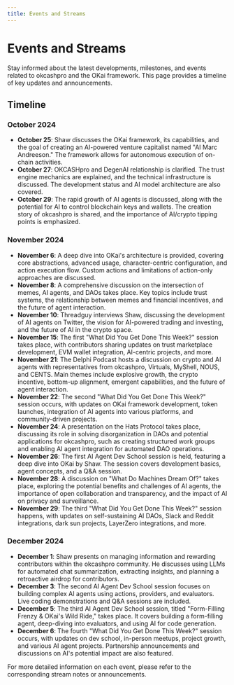 ```yaml
---
title: Events and Streams
---
```


# Events and Streams

Stay informed about the latest developments, milestones, and events related to okcashpro and the OKai framework. This page provides a timeline of key updates and announcements.

## Timeline

### October 2024

- **October 25**: Shaw discusses the OKai framework, its capabilities, and the goal of creating an AI-powered venture capitalist named "AI Marc Andreeson." The framework allows for autonomous execution of on-chain activities.
- **October 27**: OKCASHpro and DegenAI relationship is clarified. The trust engine mechanics are explained, and the technical infrastructure is discussed. The development status and AI model architecture are also covered.
- **October 29**: The rapid growth of AI agents is discussed, along with the potential for AI to control blockchain keys and wallets. The creation story of okcashpro is shared, and the importance of AI/crypto tipping points is emphasized.

### November 2024

- **November 6**: A deep dive into OKai's architecture is provided, covering core abstractions, advanced usage, character-centric configuration, and action execution flow. Custom actions and limitations of action-only approaches are discussed.
- **November 8**: A comprehensive discussion on the intersection of memes, AI agents, and DAOs takes place. Key topics include trust systems, the relationship between memes and financial incentives, and the future of agent interaction.
- **November 10**: Threadguy interviews Shaw, discussing the development of AI agents on Twitter, the vision for AI-powered trading and investing, and the future of AI in the crypto space.
- **November 15**: The first "What Did You Get Done This Week?" session takes place, with contributors sharing updates on trust marketplace development, EVM wallet integration, AI-centric projects, and more.
- **November 21**: The Delphi Podcast hosts a discussion on crypto and AI agents with representatives from okcashpro, Virtuals, MyShell, NOUS, and CENTS. Main themes include explosive growth, the crypto incentive, bottom-up alignment, emergent capabilities, and the future of agent interaction.
- **November 22**: The second "What Did You Get Done This Week?" session occurs, with updates on OKai framework development, token launches, integration of AI agents into various platforms, and community-driven projects.
- **November 24**: A presentation on the Hats Protocol takes place, discussing its role in solving disorganization in DAOs and potential applications for okcashpro, such as creating structured work groups and enabling AI agent integration for automated DAO operations.
- **November 26**: The first AI Agent Dev School session is held, featuring a deep dive into OKai by Shaw. The session covers development basics, agent concepts, and a Q&A session.
- **November 28**: A discussion on "What Do Machines Dream Of?" takes place, exploring the potential benefits and challenges of AI agents, the importance of open collaboration and transparency, and the impact of AI on privacy and surveillance.
- **November 29**: The third "What Did You Get Done This Week?" session happens, with updates on self-sustaining AI DAOs, Slack and Reddit integrations, dark sun projects, LayerZero integrations, and more.

### December 2024

- **December 1**: Shaw presents on managing information and rewarding contributors within the okcashpro community. He discusses using LLMs for automated chat summarization, extracting insights, and planning a retroactive airdrop for contributors.
- **December 3**: The second AI Agent Dev School session focuses on building complex AI agents using actions, providers, and evaluators. Live coding demonstrations and Q&A sessions are included.
- **December 5**: The third AI Agent Dev School session, titled "Form-Filling Frenzy & OKai's Wild Ride," takes place. It covers building a form-filling agent, deep-diving into evaluators, and using AI for code generation.
- **December 6**: The fourth "What Did You Get Done This Week?" session occurs, with updates on dev school, in-person meetups, project growth, and various AI agent projects. Partnership announcements and discussions on AI's potential impact are also featured.

For more detailed information on each event, please refer to the corresponding stream notes or announcements.

